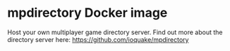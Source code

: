 # mpdirectory Docker image

Host your own multiplayer game directory server. Find out more about the directory server here:
https://github.com/ioquake/mpdirectory

